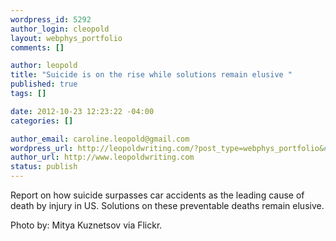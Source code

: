 ```yaml
--- 
wordpress_id: 5292
author_login: cleopold
layout: webphys_portfolio
comments: []

author: leopold
title: "Suicide is on the rise while solutions remain elusive "
published: true
tags: []

date: 2012-10-23 12:23:22 -04:00
categories: []

author_email: caroline.leopold@gmail.com
wordpress_url: http://leopoldwriting.com/?post_type=webphys_portfolio&#038;p=5292
author_url: http://www.leopoldwriting.com
status: publish
---
```

Report on how suicide surpasses car accidents as the leading cause of death by injury in US. Solutions on these preventable deaths remain elusive.

Photo by: Mitya Kuznetsov via Flickr.

